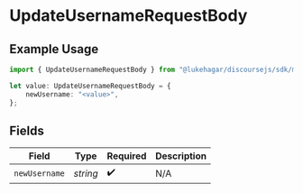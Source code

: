# UpdateUsernameRequestBody

## Example Usage

```typescript
import { UpdateUsernameRequestBody } from "@lukehagar/discoursejs/sdk/models/operations";

let value: UpdateUsernameRequestBody = {
    newUsername: "<value>",
};
```

## Fields

| Field              | Type               | Required           | Description        |
| ------------------ | ------------------ | ------------------ | ------------------ |
| `newUsername`      | *string*           | :heavy_check_mark: | N/A                |